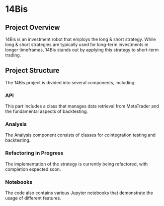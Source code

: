 # 14Bis

## Project Overview
14Bis is an investment robot that employs the long & short strategy. While long & short strategies are typically used for long-term investments in longer timeframes, 14Bis stands out by applying this strategy to short-term trading.

## Project Structure
The 14Bis project is divided into several components, including:

### API
This part includes a class that manages data retrieval from MetaTrader and the fundamental aspects of backtesting.

### Analysis
The Analysis component consists of classes for cointegration testing and backtesting.

### Refactoring in Progress
The implementation of the strategy is currently being refactored, with completion expected soon.

### Notebooks
The code also contains various Jupyter notebooks that demonstrate the usage of different features.
